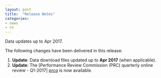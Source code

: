 ```yaml
---
layout: post
title:  "Release Notes"
categories:
- news
- rn
---
```


Data updates up to Apr 2017.

The following changes have been delivered in this release:

1. **Update**: Data download files updated up to **Apr 2017** (when applicable).
1. **Update**: The [Performance Review Commission (PRC) quarterly online review - Q1-2017] [prcq] is now available.



[prcq]: <{{ "/prcq/" | prepend: site.baseurl | prepend: site.url }}> "PRC QUarterly"